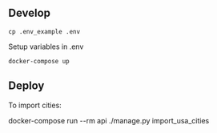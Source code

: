## Develop
```
cp .env_example .env
```

Setup variables in .env

```
docker-compose up
```

## Deploy

To import cities:

docker-compose run --rm api ./manage.py import_usa_cities
